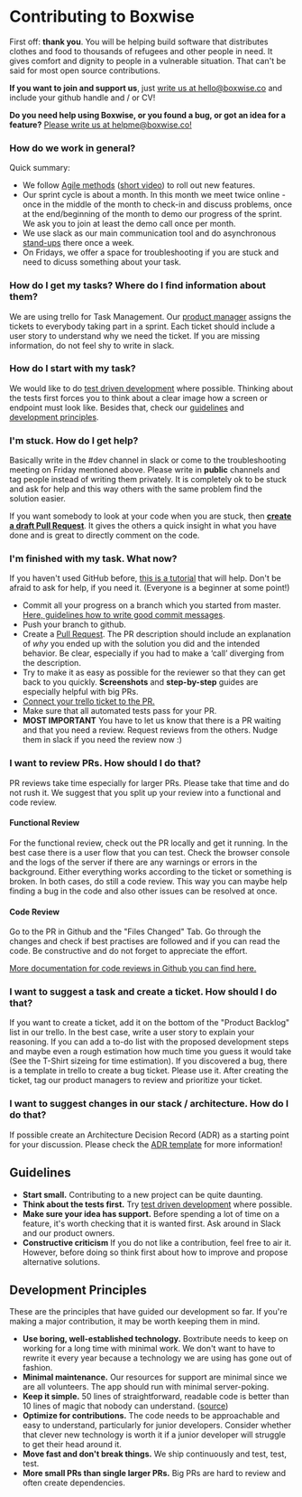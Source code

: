 # Contributing to Boxwise

First off: **thank you**. You will be helping build software that distributes clothes and food to thousands of refugees and other people in need. It gives comfort and dignity to people in a vulnerable situation. That can't be said for most open source contributions.

**If you want to join and support us**, just [write us at hello@boxwise.co](mailto:hello@boxwise.co) and include your github handle and / or CV!

**Do you need help using Boxwise, or you found a bug, or got an idea for a feature?** [Please write us at helpme@boxwise.co!](mailto:helpme@boxwise.co)

### How do we work in general?

Quick summary:
- We follow [Agile methods](https://medium.com/@svharivinod/rolling-out-features-for-zomato-using-agile-8f24bba1ddd8) ([short video](https://www.youtube.com/watch?v=QCif_-r8eK4)) to roll out new features. 
- Our sprint cycle is about a month. In this month we meet twice online - once in the middle of the month to check-in and discuss problems, once at the end/beginning of the month to demo our progress of the sprint. We ask you to join at least the demo call once per month.
- We use slack as our main communication tool and do asynchronous [stand-ups](https://en.wikipedia.org/wiki/Stand-up_meeting) there once a week.
- On Fridays, we offer a space for troubleshooting if you are stuck and need to dicuss something about your task.

### How do I get my tasks? Where do I find information about them?
We are using trello for Task Management. Our [product manager](https://www.youtube.com/watch?v=502ILHjX9EE) assigns the tickets to everybody taking part in a sprint. Each ticket should include a user story to understand why we need the ticket. If you are missing information, do not feel shy to write in slack.

### How do I start with my task?
We would like to do [test driven development](https://www.browserstack.com/guide/tdd-vs-bdd-vs-atdd) where possible. Thinking about the tests first forces you to think about a clear image how a screen or endpoint must look like.
Besides that, check our [guidelines](#guidelines) and [development principles](#development-principles).

### I'm stuck. How do I get help?
Basically write in the #dev channel in slack or come to the troubleshooting meeting on Friday mentioned above.
Please write in **public** channels and tag people instead of writing them privately. It is completely ok to be stuck and ask for help and this way others with the same problem find the solution easier.

If you want somebody to look at your code when you are stuck, then [**create a draft Pull Request**](https://github.blog/2019-02-14-introducing-draft-pull-requests/). It gives the others a quick insight in what you have done and is great to directly comment on the code.

### I'm finished with my task. What now?
If you haven't used GitHub before, [this is a tutorial](http://makeapullrequest.com/) that will help. Don't be afraid to ask for help, if you need it. (Everyone is a beginner at some point!)

- Commit all your progress on a branch which you started from master. [Here, guidelines how to write good commit messages](https://github.com/erlang/otp/wiki/writing-good-commit-messages).
- Push your branch to github.
- Create a [Pull Request](https://docs.github.com/en/free-pro-team@latest/github/collaborating-with-issues-and-pull-requests/creating-a-pull-request). The PR description should include an explanation of *why* you ended up with the solution you did and the intended behavior. Be clear, especially if you had to make a ‘call’ diverging from the description. 
- Try to make it as easy as possible for the reviewer so that they can get back to you quickly. **Screenshots** and **step-by-step** guides are especially helpful with big PRs.
- [Connect your trello ticket to the PR.](https://blog.trello.com/github-and-trello-integrate-your-commits)
- Make sure that all automated tests pass for your PR. 
- **MOST IMPORTANT** You have to let us know that there is a PR waiting and that you need a review. Request reviews from the others. Nudge them in slack if you need the review now :)

### I want to review PRs. How should I do that?
PR reviews take time especially for larger PRs. Please take that time and do not rush it.
We suggest that you split up your review into a functional and code review.

#### Functional Review
For the functional review, check out the PR locally and get it running. In the best case there is a user flow that you can test. Check the browser console and the logs of the server if there are any warnings or errors in the background. 
Either everything works according to the ticket or something is broken. In both cases, do still a code review. This way you can maybe help finding a bug in the code and also other issues can be resolved at once.

#### Code Review
Go to the PR in Github and the "Files Changed" Tab. Go through the changes and check if best practises are followed and if you can read the code. 
Be constructive and do not forget to appreciate the effort.

[More documentation for code reviews in Github you can find here.](https://docs.github.com/en/free-pro-team@latest/github/collaborating-with-issues-and-pull-requests/reviewing-proposed-changes-in-a-pull-request)

### I want to suggest a task and create a ticket. How should I do that?
If you want to create a ticket, add it on the bottom of the "Product Backlog" list in our trello. In the best case, write a user story to explain your reasoning. If you can add a to-do list with the proposed development steps and maybe even a rough estimation how much time you guess it would take (See the T-Shirt sizeing for time estimation).
If you discovered a bug, there is a template in trello to create a bug ticket. Please use it.
After creating the ticket, tag our product managers to review and prioritize your ticket. 

### I want to suggest changes in our stack / architecture. How do I do that?
If possible create an Architecture Decision Record (ADR) as a starting point for your discussion. Please check the [ADR template](docs/adr/adr_template.md) for more information!

## Guidelines

- **Start small.** Contributing to a new project can be quite daunting.
- **Think about the tests first.** Try [test driven development](https://www.browserstack.com/guide/tdd-vs-bdd-vs-atdd) where possible.
- **Make sure your idea has support.** Before spending a lot of time on a feature, it's worth checking that it is wanted first. Ask around in Slack and our product owners.
- **Constructive criticism** If you do not like a contribution, feel free to air it. However, before doing so think first about how to improve and propose alternative solutions.

## Development Principles

These are the principles that have guided our development so far. If you're making a major contribution, it may be worth keeping them in mind.

- **Use boring, well-established technology.** Boxtribute needs to keep on working for a long time with minimal work. We don't want to have to rewrite it every year because a technology we are using has gone out of fashion.
- **Minimal maintenance.** Our resources for support are minimal since we are all volunteers. The app should run with minimal server-poking.
- **Keep it simple.** 50 lines of straightforward, readable code is better than 10 lines of magic that nobody can understand. ([source](https://github.com/moby/moby/blob/master/project/PRINCIPLES.md))
- **Optimize for contributions.** The code needs to be approachable and easy to understand, particularly for junior developers. Consider whether that clever new technology is worth it if a junior developer will struggle to get their head around it.
- **Move fast and don't break things.** We ship continuously and test, test, test.
- **More small PRs than single larger PRs.** Big PRs are hard to review and often create dependencies.  
